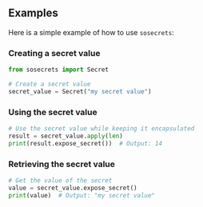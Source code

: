 ## Examples

Here is a simple example of how to use `sosecrets`:

### Creating a secret value

```python
from sosecrets import Secret

# Create a secret value
secret_value = Secret("my secret value")
```

### Using the secret value

```python
# Use the secret value while keeping it encapsulated
result = secret_value.apply(len)
print(result.expose_secret())  # Output: 14
```

### Retrieving the secret value

```python
# Get the value of the secret
value = secret_value.expose_secret()
print(value)  # Output: "my secret value"
```